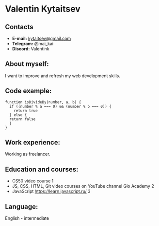 # Valentin Kytaitsev

## Contacts

* **E-mail:** kytaitsev@gmail.com
* **Telegram:** @mai_kai
* **Discord:** Valentink

## About myself:

I want to improve and refresh my web development skills.

## Code example:
```
function isDivideBy(number, a, b) {
  if ((number % a === 0) && (number % b === 0)) {
    return true
  } else {
  return false
  }
}
```

## Work experience:
Working as freelancer.

## Education and courses:
* CS50 video course 1
* JS, CSS, HTML, Git video courses on YouTube channel Glo Academy 2
* JavaScript https://learn.javascript.ru/ 3

## Language:
English - intermediate
